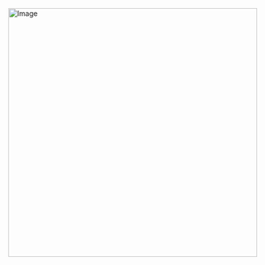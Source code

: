 
<img width="500" height="500" alt="Image" src="https://github.com/user-attachments/assets/ac5c73a6-2496-47e0-be42-7d38c7f3871c" />
